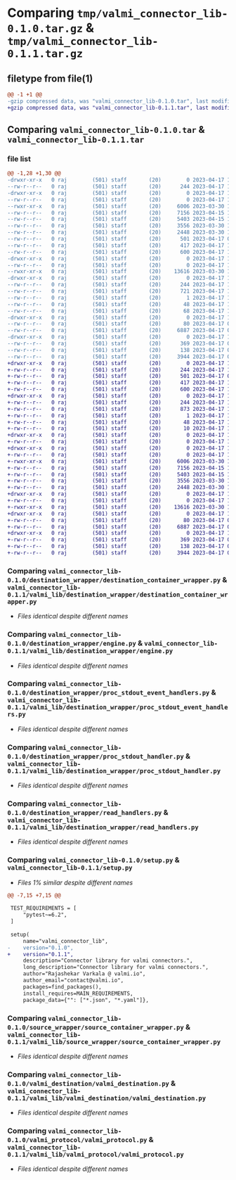 # Comparing `tmp/valmi_connector_lib-0.1.0.tar.gz` & `tmp/valmi_connector_lib-0.1.1.tar.gz`

## filetype from file(1)

```diff
@@ -1 +1 @@
-gzip compressed data, was "valmi_connector_lib-0.1.0.tar", last modified: Mon Apr 17 10:37:03 2023, max compression
+gzip compressed data, was "valmi_connector_lib-0.1.1.tar", last modified: Mon Apr 17 11:14:05 2023, max compression
```

## Comparing `valmi_connector_lib-0.1.0.tar` & `valmi_connector_lib-0.1.1.tar`

### file list

```diff
@@ -1,28 +1,30 @@
-drwxr-xr-x   0 raj        (501) staff       (20)        0 2023-04-17 10:37:03.003559 valmi_connector_lib-0.1.0/
--rw-r--r--   0 raj        (501) staff       (20)      244 2023-04-17 10:37:03.003610 valmi_connector_lib-0.1.0/PKG-INFO
-drwxr-xr-x   0 raj        (501) staff       (20)        0 2023-04-17 10:37:03.001297 valmi_connector_lib-0.1.0/destination_wrapper/
--rw-r--r--   0 raj        (501) staff       (20)        0 2023-04-17 10:23:53.000000 valmi_connector_lib-0.1.0/destination_wrapper/__init__.py
--rwxr-xr-x   0 raj        (501) staff       (20)     6006 2023-03-30 16:20:11.000000 valmi_connector_lib-0.1.0/destination_wrapper/destination_container_wrapper.py
--rw-r--r--   0 raj        (501) staff       (20)     7156 2023-04-15 12:32:17.000000 valmi_connector_lib-0.1.0/destination_wrapper/engine.py
--rw-r--r--   0 raj        (501) staff       (20)     5403 2023-04-15 12:33:27.000000 valmi_connector_lib-0.1.0/destination_wrapper/proc_stdout_event_handlers.py
--rw-r--r--   0 raj        (501) staff       (20)     3556 2023-03-30 16:20:11.000000 valmi_connector_lib-0.1.0/destination_wrapper/proc_stdout_handler.py
--rw-r--r--   0 raj        (501) staff       (20)     2448 2023-03-30 16:20:11.000000 valmi_connector_lib-0.1.0/destination_wrapper/read_handlers.py
--rw-r--r--   0 raj        (501) staff       (20)      501 2023-04-17 08:03:07.000000 valmi_connector_lib-0.1.0/pyproject.toml
--rw-r--r--   0 raj        (501) staff       (20)      417 2023-04-17 10:37:03.003872 valmi_connector_lib-0.1.0/setup.cfg
--rw-r--r--   0 raj        (501) staff       (20)      600 2023-04-17 10:36:49.000000 valmi_connector_lib-0.1.0/setup.py
-drwxr-xr-x   0 raj        (501) staff       (20)        0 2023-04-17 10:37:03.001603 valmi_connector_lib-0.1.0/source_wrapper/
--rw-r--r--   0 raj        (501) staff       (20)        0 2023-04-17 10:24:00.000000 valmi_connector_lib-0.1.0/source_wrapper/__init__.py
--rwxr-xr-x   0 raj        (501) staff       (20)    13616 2023-03-30 16:20:11.000000 valmi_connector_lib-0.1.0/source_wrapper/source_container_wrapper.py
-drwxr-xr-x   0 raj        (501) staff       (20)        0 2023-04-17 10:37:03.002354 valmi_connector_lib-0.1.0/valmi_connector_lib.egg-info/
--rw-r--r--   0 raj        (501) staff       (20)      244 2023-04-17 10:37:02.000000 valmi_connector_lib-0.1.0/valmi_connector_lib.egg-info/PKG-INFO
--rw-r--r--   0 raj        (501) staff       (20)      721 2023-04-17 10:37:02.000000 valmi_connector_lib-0.1.0/valmi_connector_lib.egg-info/SOURCES.txt
--rw-r--r--   0 raj        (501) staff       (20)        1 2023-04-17 10:37:02.000000 valmi_connector_lib-0.1.0/valmi_connector_lib.egg-info/dependency_links.txt
--rw-r--r--   0 raj        (501) staff       (20)       48 2023-04-17 10:37:02.000000 valmi_connector_lib-0.1.0/valmi_connector_lib.egg-info/requires.txt
--rw-r--r--   0 raj        (501) staff       (20)       68 2023-04-17 10:37:02.000000 valmi_connector_lib-0.1.0/valmi_connector_lib.egg-info/top_level.txt
-drwxr-xr-x   0 raj        (501) staff       (20)        0 2023-04-17 10:37:03.002682 valmi_connector_lib-0.1.0/valmi_destination/
--rw-r--r--   0 raj        (501) staff       (20)       80 2023-04-17 07:57:27.000000 valmi_connector_lib-0.1.0/valmi_destination/__init__.py
--rw-r--r--   0 raj        (501) staff       (20)     6887 2023-04-17 07:57:27.000000 valmi_connector_lib-0.1.0/valmi_destination/valmi_destination.py
-drwxr-xr-x   0 raj        (501) staff       (20)        0 2023-04-17 10:37:03.003419 valmi_connector_lib-0.1.0/valmi_protocol/
--rw-r--r--   0 raj        (501) staff       (20)      369 2023-04-17 07:57:16.000000 valmi_connector_lib-0.1.0/valmi_protocol/__init__.py
--rw-r--r--   0 raj        (501) staff       (20)      138 2023-04-17 07:57:16.000000 valmi_connector_lib-0.1.0/valmi_protocol/valmi_event.py
--rw-r--r--   0 raj        (501) staff       (20)     3944 2023-04-17 07:57:16.000000 valmi_connector_lib-0.1.0/valmi_protocol/valmi_protocol.py
+drwxr-xr-x   0 raj        (501) staff       (20)        0 2023-04-17 11:14:05.588518 valmi_connector_lib-0.1.1/
+-rw-r--r--   0 raj        (501) staff       (20)      244 2023-04-17 11:14:05.588557 valmi_connector_lib-0.1.1/PKG-INFO
+-rw-r--r--   0 raj        (501) staff       (20)      501 2023-04-17 08:03:07.000000 valmi_connector_lib-0.1.1/pyproject.toml
+-rw-r--r--   0 raj        (501) staff       (20)      417 2023-04-17 11:14:05.588788 valmi_connector_lib-0.1.1/setup.cfg
+-rw-r--r--   0 raj        (501) staff       (20)      600 2023-04-17 11:13:42.000000 valmi_connector_lib-0.1.1/setup.py
+drwxr-xr-x   0 raj        (501) staff       (20)        0 2023-04-17 11:14:05.585517 valmi_connector_lib-0.1.1/valmi_connector_lib.egg-info/
+-rw-r--r--   0 raj        (501) staff       (20)      244 2023-04-17 11:14:05.000000 valmi_connector_lib-0.1.1/valmi_connector_lib.egg-info/PKG-INFO
+-rw-r--r--   0 raj        (501) staff       (20)      873 2023-04-17 11:14:05.000000 valmi_connector_lib-0.1.1/valmi_connector_lib.egg-info/SOURCES.txt
+-rw-r--r--   0 raj        (501) staff       (20)        1 2023-04-17 11:14:05.000000 valmi_connector_lib-0.1.1/valmi_connector_lib.egg-info/dependency_links.txt
+-rw-r--r--   0 raj        (501) staff       (20)       48 2023-04-17 11:14:05.000000 valmi_connector_lib-0.1.1/valmi_connector_lib.egg-info/requires.txt
+-rw-r--r--   0 raj        (501) staff       (20)       10 2023-04-17 11:14:05.000000 valmi_connector_lib-0.1.1/valmi_connector_lib.egg-info/top_level.txt
+drwxr-xr-x   0 raj        (501) staff       (20)        0 2023-04-17 11:14:05.585615 valmi_connector_lib-0.1.1/valmi_lib/
+-rw-r--r--   0 raj        (501) staff       (20)        0 2023-04-17 11:13:32.000000 valmi_connector_lib-0.1.1/valmi_lib/__init__.py
+drwxr-xr-x   0 raj        (501) staff       (20)        0 2023-04-17 11:14:05.586757 valmi_connector_lib-0.1.1/valmi_lib/destination_wrapper/
+-rw-r--r--   0 raj        (501) staff       (20)        0 2023-04-17 10:23:53.000000 valmi_connector_lib-0.1.1/valmi_lib/destination_wrapper/__init__.py
+-rwxr-xr-x   0 raj        (501) staff       (20)     6006 2023-03-30 16:20:11.000000 valmi_connector_lib-0.1.1/valmi_lib/destination_wrapper/destination_container_wrapper.py
+-rw-r--r--   0 raj        (501) staff       (20)     7156 2023-04-15 12:32:17.000000 valmi_connector_lib-0.1.1/valmi_lib/destination_wrapper/engine.py
+-rw-r--r--   0 raj        (501) staff       (20)     5403 2023-04-15 12:33:27.000000 valmi_connector_lib-0.1.1/valmi_lib/destination_wrapper/proc_stdout_event_handlers.py
+-rw-r--r--   0 raj        (501) staff       (20)     3556 2023-03-30 16:20:11.000000 valmi_connector_lib-0.1.1/valmi_lib/destination_wrapper/proc_stdout_handler.py
+-rw-r--r--   0 raj        (501) staff       (20)     2448 2023-03-30 16:20:11.000000 valmi_connector_lib-0.1.1/valmi_lib/destination_wrapper/read_handlers.py
+drwxr-xr-x   0 raj        (501) staff       (20)        0 2023-04-17 11:14:05.587211 valmi_connector_lib-0.1.1/valmi_lib/source_wrapper/
+-rw-r--r--   0 raj        (501) staff       (20)        0 2023-04-17 10:24:00.000000 valmi_connector_lib-0.1.1/valmi_lib/source_wrapper/__init__.py
+-rwxr-xr-x   0 raj        (501) staff       (20)    13616 2023-03-30 16:20:11.000000 valmi_connector_lib-0.1.1/valmi_lib/source_wrapper/source_container_wrapper.py
+drwxr-xr-x   0 raj        (501) staff       (20)        0 2023-04-17 11:14:05.587712 valmi_connector_lib-0.1.1/valmi_lib/valmi_destination/
+-rw-r--r--   0 raj        (501) staff       (20)       80 2023-04-17 07:57:27.000000 valmi_connector_lib-0.1.1/valmi_lib/valmi_destination/__init__.py
+-rw-r--r--   0 raj        (501) staff       (20)     6887 2023-04-17 07:57:27.000000 valmi_connector_lib-0.1.1/valmi_lib/valmi_destination/valmi_destination.py
+drwxr-xr-x   0 raj        (501) staff       (20)        0 2023-04-17 11:14:05.588393 valmi_connector_lib-0.1.1/valmi_lib/valmi_protocol/
+-rw-r--r--   0 raj        (501) staff       (20)      369 2023-04-17 07:57:16.000000 valmi_connector_lib-0.1.1/valmi_lib/valmi_protocol/__init__.py
+-rw-r--r--   0 raj        (501) staff       (20)      138 2023-04-17 07:57:16.000000 valmi_connector_lib-0.1.1/valmi_lib/valmi_protocol/valmi_event.py
+-rw-r--r--   0 raj        (501) staff       (20)     3944 2023-04-17 07:57:16.000000 valmi_connector_lib-0.1.1/valmi_lib/valmi_protocol/valmi_protocol.py
```

### Comparing `valmi_connector_lib-0.1.0/destination_wrapper/destination_container_wrapper.py` & `valmi_connector_lib-0.1.1/valmi_lib/destination_wrapper/destination_container_wrapper.py`

 * *Files identical despite different names*

### Comparing `valmi_connector_lib-0.1.0/destination_wrapper/engine.py` & `valmi_connector_lib-0.1.1/valmi_lib/destination_wrapper/engine.py`

 * *Files identical despite different names*

### Comparing `valmi_connector_lib-0.1.0/destination_wrapper/proc_stdout_event_handlers.py` & `valmi_connector_lib-0.1.1/valmi_lib/destination_wrapper/proc_stdout_event_handlers.py`

 * *Files identical despite different names*

### Comparing `valmi_connector_lib-0.1.0/destination_wrapper/proc_stdout_handler.py` & `valmi_connector_lib-0.1.1/valmi_lib/destination_wrapper/proc_stdout_handler.py`

 * *Files identical despite different names*

### Comparing `valmi_connector_lib-0.1.0/destination_wrapper/read_handlers.py` & `valmi_connector_lib-0.1.1/valmi_lib/destination_wrapper/read_handlers.py`

 * *Files identical despite different names*

### Comparing `valmi_connector_lib-0.1.0/setup.py` & `valmi_connector_lib-0.1.1/setup.py`

 * *Files 1% similar despite different names*

```diff
@@ -7,15 +7,15 @@
 
 TEST_REQUIREMENTS = [
     "pytest~=6.2",
 ]
 
 setup(
     name="valmi_connector_lib",
-    version="0.1.0",
+    version="0.1.1",
     description="Connector library for valmi connectors.",
     long_description="Connector library for valmi connectors.",
     author="Rajashekar Varkala @ valmi.io",
     author_email="contact@valmi.io",
     packages=find_packages(),
     install_requires=MAIN_REQUIREMENTS,
     package_data={"": ["*.json", "*.yaml"]},
```

### Comparing `valmi_connector_lib-0.1.0/source_wrapper/source_container_wrapper.py` & `valmi_connector_lib-0.1.1/valmi_lib/source_wrapper/source_container_wrapper.py`

 * *Files identical despite different names*

### Comparing `valmi_connector_lib-0.1.0/valmi_destination/valmi_destination.py` & `valmi_connector_lib-0.1.1/valmi_lib/valmi_destination/valmi_destination.py`

 * *Files identical despite different names*

### Comparing `valmi_connector_lib-0.1.0/valmi_protocol/valmi_protocol.py` & `valmi_connector_lib-0.1.1/valmi_lib/valmi_protocol/valmi_protocol.py`

 * *Files identical despite different names*

